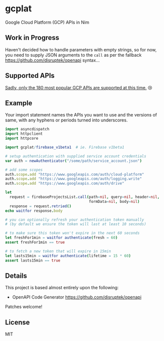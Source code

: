 # gcplat
Google Cloud Platform (GCP) APIs in Nim

## Work in Progress

Haven't decided how to handle parameters with empty strings, so for now, you need to supply JSON arguments to the `call` as per the fallback https://github.com/disruptek/openapi syntax...

## Supported APIs

[Sadly, only the 180 most popular GCP APIs are supported at this time.](https://github.com/disruptek/gcplat/tree/master/src/gcplat) :cry:

## Example

Your import statement names the APIs you want to use and the versions of same,
with any hyphens or periods turned into underscores.

```nim
import asyncdispatch
import httpclient
import httpcore

import gcplat/firebase_v1beta1  # ie. Firebase v1beta1

# setup authentication with supplied service account credentials
var auth = newAuthenticator("/some/path/service_account.json")

# add some scopes
auth.scope.add "https://www.googleapis.com/auth/cloud-platform"
auth.scope.add "https://www.googleapis.com/auth/logging.write"
auth.scope.add "https://www.googleapis.com/auth/drive"

let
  request = firebaseProjectsList.call(path=nil, query=nil, header=nil,
                                      formData=nil, body=nil)
  response = request.retried()
echo waitfor response.body

# you can optionally refresh your authentication token manually
# (by default we ensure the token will last at least 10 seconds)

# to make sure this token won't expire in the next 60 seconds
let freshFor1min = waitfor authenticate(fresh = 60)
assert freshFor1min == true

# to fetch a new token that will expire in 15min
let lasts15min = waitfor authenticate(lifetime = 15 * 60)
assert lasts15min == true
```

## Details

This project is based almost entirely upon the following:

- OpenAPI Code Generator https://github.com/disruptek/openapi

Patches welcome!

## License

MIT
